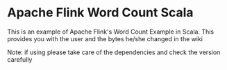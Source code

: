 # Apache Flink Word Count Scala

This is an example of Apache Flink's Word Count Example in Scala. This provides you with the user and the bytes he/she
changed in the wiki

Note: if using please take care of the dependencies and check the version carefully
